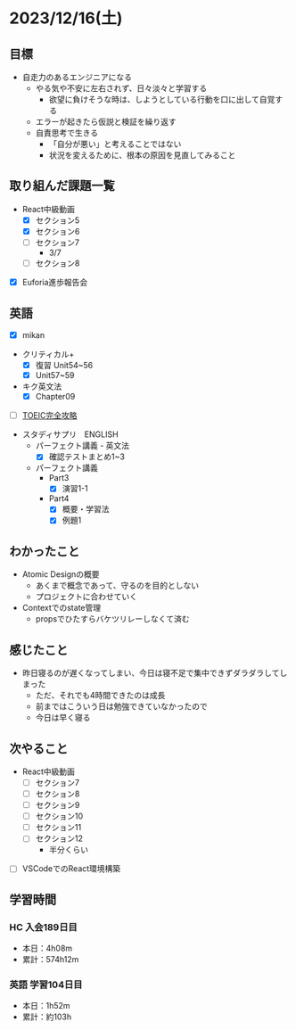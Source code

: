 # 2023/12/16(土)

## 目標

- 自走力のあるエンジニアになる
  - やる気や不安に左右されず、日々淡々と学習する
    - 欲望に負けそうな時は、しようとしている行動を口に出して自覚する
  - エラーが起きたら仮説と検証を繰り返す
  - 自責思考で生きる
    - 「自分が悪い」と考えることではない
    - 状況を変えるために、根本の原因を見直してみること

## 取り組んだ課題一覧

- React中級動画
  - [x] セクション5
  - [x] セクション6
  - [ ] セクション7
    - 3/7
  - [ ] セクション8

- [x] Euforia進歩報告会

## 英語

- [x] mikan
- クリティカル+
  - [x] 復習 Unit54~56
  - [x] Unit57~59

- キク英文法
  - [x] Chapter09

- [ ] [TOEIC完全攻略](https://youtu.be/AsfyT92A13A?si=emmBgLUMcOgVFmvE)

- スタディサプリ　ENGLISH
  - パーフェクト講義 - 英文法
    - [x] 確認テストまとめ1~3
  - パーフェクト講義
    - Part3
      - [x] 演習1-1
    - Part4
      - [x] 概要・学習法
      - [x] 例題1

## わかったこと

- Atomic Designの概要
  - あくまで概念であって、守るのを目的としない
  - プロジェクトに合わせていく
- Contextでのstate管理
  - propsでひたすらバケツリレーしなくて済む

## 感じたこと

- 昨日寝るのが遅くなってしまい、今日は寝不足で集中できずダラダラしてしまった
  - ただ、それでも4時間できたのは成長
  - 前まではこういう日は勉強できていなかったので
  - 今日は早く寝る

## 次やること

- React中級動画
  - [ ] セクション7
  - [ ] セクション8
  - [ ] セクション9
  - [ ] セクション10
  - [ ] セクション11
  - [ ] セクション12
    - 半分くらい

- [ ] VSCodeでのReact環境構築

## 学習時間

### HC 入会189日目

- 本日：4h08m
- 累計：574h12m

### 英語 学習104日目

- 本日：1h52m
- 累計：約103h
